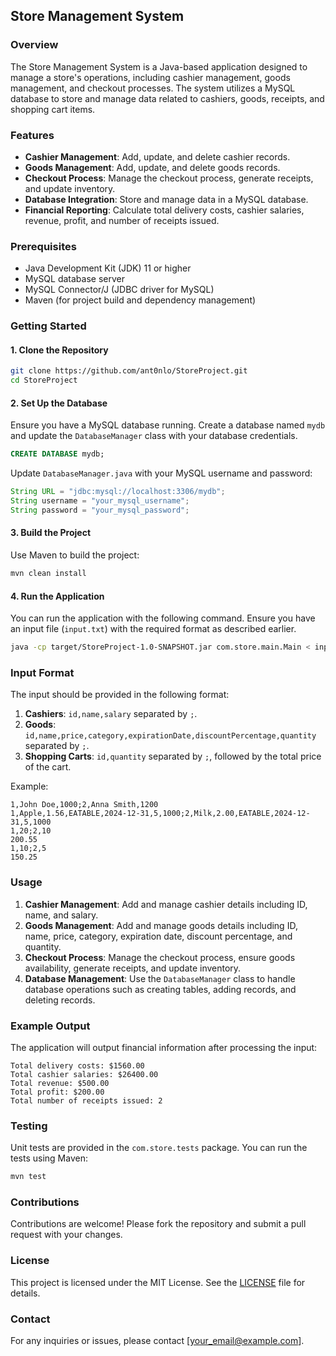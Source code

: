 
## Store Management System

### Overview

The Store Management System is a Java-based application designed to manage a store's operations, including cashier management, goods management, and checkout processes. The system utilizes a MySQL database to store and manage data related to cashiers, goods, receipts, and shopping cart items.

### Features

- **Cashier Management**: Add, update, and delete cashier records.
- **Goods Management**: Add, update, and delete goods records.
- **Checkout Process**: Manage the checkout process, generate receipts, and update inventory.
- **Database Integration**: Store and manage data in a MySQL database.
- **Financial Reporting**: Calculate total delivery costs, cashier salaries, revenue, profit, and number of receipts issued.

### Prerequisites

- Java Development Kit (JDK) 11 or higher
- MySQL database server
- MySQL Connector/J (JDBC driver for MySQL)
- Maven (for project build and dependency management)

### Getting Started

#### 1. Clone the Repository

```sh
git clone https://github.com/ant0nlo/StoreProject.git
cd StoreProject
```

#### 2. Set Up the Database

Ensure you have a MySQL database running. Create a database named `mydb` and update the `DatabaseManager` class with your database credentials.

```sql
CREATE DATABASE mydb;
```

Update `DatabaseManager.java` with your MySQL username and password:

```java
String URL = "jdbc:mysql://localhost:3306/mydb";
String username = "your_mysql_username";
String password = "your_mysql_password";
```

#### 3. Build the Project

Use Maven to build the project:

```sh
mvn clean install
```

#### 4. Run the Application

You can run the application with the following command. Ensure you have an input file (`input.txt`) with the required format as described earlier.

```sh
java -cp target/StoreProject-1.0-SNAPSHOT.jar com.store.main.Main < input.txt
```

### Input Format

The input should be provided in the following format:

1. **Cashiers**: `id,name,salary` separated by `;`.
2. **Goods**: `id,name,price,category,expirationDate,discountPercentage,quantity` separated by `;`.
3. **Shopping Carts**: `id,quantity` separated by `;`, followed by the total price of the cart.

Example:

```plaintext
1,John Doe,1000;2,Anna Smith,1200
1,Apple,1.56,EATABLE,2024-12-31,5,1000;2,Milk,2.00,EATABLE,2024-12-31,5,1000
1,20;2,10
200.55
1,10;2,5
150.25
```

### Usage

1. **Cashier Management**: Add and manage cashier details including ID, name, and salary.
2. **Goods Management**: Add and manage goods details including ID, name, price, category, expiration date, discount percentage, and quantity.
3. **Checkout Process**: Manage the checkout process, ensure goods availability, generate receipts, and update inventory.
4. **Database Management**: Use the `DatabaseManager` class to handle database operations such as creating tables, adding records, and deleting records.

### Example Output

The application will output financial information after processing the input:

```plaintext
Total delivery costs: $1560.00
Total cashier salaries: $26400.00
Total revenue: $500.00
Total profit: $200.00
Total number of receipts issued: 2
```

### Testing

Unit tests are provided in the `com.store.tests` package. You can run the tests using Maven:

```sh
mvn test
```

### Contributions

Contributions are welcome! Please fork the repository and submit a pull request with your changes.

### License

This project is licensed under the MIT License. See the [LICENSE](LICENSE) file for details.

### Contact

For any inquiries or issues, please contact [your_email@example.com].
